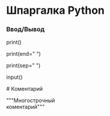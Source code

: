# Шпаргалка Python

### Ввод/Вывод

print\(\)  
  
print\(end=" "\)  
  
print\(sep=" "\)  
  
input\(\)  
  
\# Коментарий  
  
"""Многострочный  
коментарий"""

